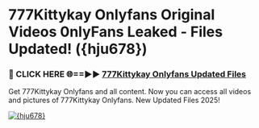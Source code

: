 # 777Kittykay Onlyfans Original Videos 0nlyFans Leaked - Files Updated! ({hju678})

<h3>🔴 CLICK HERE 🌐==►► <a href="https://tinyurl.com/ms9xzufz" rel="nofollow">777Kittykay Onlyfans Updated Files</a></h3>

Get 777Kittykay Onlyfans and all content. Now you can access all videos and pictures of 777Kittykay Onlyfans. New Updated Files 2025!

[![{hju678}](https://i.imgur.com/PQ7UWWw.gif)](https://tinyurl.com/ms9xzufz)